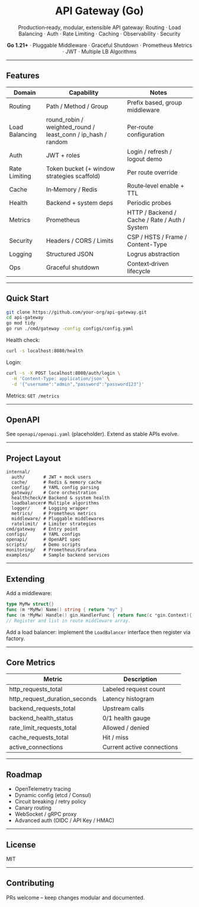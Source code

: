 <div align="center">
  <h1>API Gateway (Go)</h1>
  <p>Production‑ready, modular, extensible API gateway: Routing · Load Balancing · Auth · Rate Limiting · Caching · Observability · Security</p>
  <p><strong>Go 1.21+</strong> · Pluggable Middleware · Graceful Shutdown · Prometheus Metrics · JWT · Multiple LB Algorithms</p>
</div>

---

## Features

| Domain | Capability | Notes |
|--------|-----------|-------|
| Routing | Path / Method / Group | Prefix based, group middleware |
| Load Balancing | round_robin / weighted_round / least_conn / ip_hash / random | Per‑route configuration |
| Auth | JWT + roles | Login / refresh / logout demo |
| Rate Limiting | Token bucket (+ window strategies scaffold) | Per route override |
| Cache | In‑Memory / Redis | Route‑level enable + TTL |
| Health | Backend + system deps | Periodic probes |
| Metrics | Prometheus | HTTP / Backend / Cache / Rate / Auth / System |
| Security | Headers / CORS / Limits | CSP / HSTS / Frame / Content-Type |
| Logging | Structured JSON | Logrus abstraction |
| Ops | Graceful shutdown | Context‑driven lifecycle |

---

## Quick Start

```bash
git clone https://github.com/your-org/api-gateway.git
cd api-gateway
go mod tidy
go run ./cmd/gateway -config configs/config.yaml
```

Health check:
```bash
curl -s localhost:8080/health
```

Login:
```bash
curl -s -X POST localhost:8080/auth/login \
  -H 'Content-Type: application/json' \
  -d '{"username":"admin","password":"password123"}'
```

Metrics: `GET /metrics`

---

## OpenAPI
See `openapi/openapi.yaml` (placeholder). Extend as stable APIs evolve.

---

## Project Layout
```
internal/
  auth/       # JWT + mock users
  cache/      # Redis & memory cache
  config/     # YAML config parsing
  gateway/    # Core orchestration
  healthcheck/# Backend & system health
  loadbalancer# Multiple algorithms
  logger/     # Logging wrapper
  metrics/    # Prometheus metrics
  middleware/ # Pluggable middlewares
  ratelimit/  # Limiter strategies
cmd/gateway   # Entry point
configs/      # YAML configs
openapi/      # OpenAPI spec
scripts/      # Demo scripts
monitoring/   # Prometheus/Grafana
examples/     # Sample backend services
```

---

## Extending
Add a middleware:
```go
type MyMw struct{}
func (m *MyMw) Name() string { return "my" }
func (m *MyMw) Handle() gin.HandlerFunc { return func(c *gin.Context){ c.Next() } }
// Register and list in route middleware array.
```

Add a load balancer: implement the `LoadBalancer` interface then register via factory.

---

## Core Metrics
| Metric | Description |
|--------|-------------|
| http_requests_total | Labeled request count |
| http_request_duration_seconds | Latency histogram |
| backend_requests_total | Upstream calls |
| backend_health_status | 0/1 health gauge |
| rate_limit_requests_total | Allowed / denied |
| cache_requests_total | Hit / miss |
| active_connections | Current active connections |

---

## Roadmap
- OpenTelemetry tracing
- Dynamic config (etcd / Consul)
- Circuit breaking / retry policy
- Canary routing
- WebSocket / gRPC proxy
- Advanced auth (OIDC / API Key / HMAC)

---

## License
MIT

---

## Contributing
PRs welcome – keep changes modular and documented.
